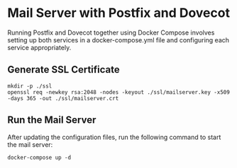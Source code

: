 # Mail Server with Postfix and Dovecot
Running Postfix and Dovecot together using Docker Compose involves setting up both services in a docker-compose.yml file and configuring each service appropriately.


## Generate SSL Certificate
```console
mkdir -p ./ssl
openssl req -newkey rsa:2048 -nodes -keyout ./ssl/mailserver.key -x509 -days 365 -out ./ssl/mailserver.crt
```


## Run the Mail Server
After updating the configuration files, run the following command to start the mail server:
```console
docker-compose up -d
```